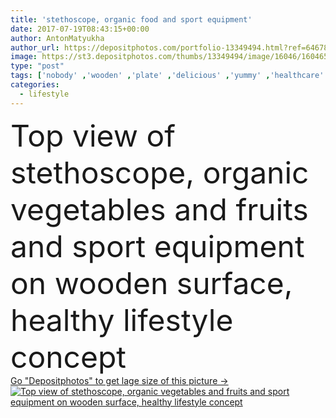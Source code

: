 ```yaml
---
title: 'stethoscope, organic food and sport equipment'
date: 2017-07-19T08:43:15+00:00
author: AntonMatyukha
author_url: https://depositphotos.com/portfolio-13349494.html?ref=64678756
image: https://st3.depositphotos.com/thumbs/13349494/image/16046/160465162/api_thumb_450.jpg?forcejpeg=true
type: "post"
tags: ['nobody' ,'wooden' ,'plate' ,'delicious' ,'yummy' ,'healthcare' ,'vegetarian' ,'vegetables' ,'stethoscope' ,'lifestyle' ,'organic' ,'wood' ,'eco' ,'surface' ,'nuts' ,'fruits' ,'antioxidant' ,'vegan' ,'still life' ,'Healthy Eating' ,'Medical Equipment' ,'top view' ,'heart shaped' ,'raw food' ,'from above' ,'raw food diet' ,'sport equipment' ,'clean eating' ]
categories: 
  - lifestyle
---
```

<div aling="center">
            <font size="60"> Top view of stethoscope, organic vegetables and fruits and sport equipment on wooden surface, healthy lifestyle concept</font>   
</div>
<div>
    <a href='https://st3.depositphotos.com/thumbs/13349494/image/16046/160465162/api_thumb_450.jpg?forcejpeg=true?ref=64678756' target=_blank > Go "Depositphotos" to get lage size of this picture ->
        <img href='https://st3.depositphotos.com/thumbs/13349494/image/16046/160465162/api_thumb_450.jpg?forcejpeg=true?ref=64678756' src='https://st3.depositphotos.com/13349494/16046/i/950/depositphotos_160465162-stock-photo-stethoscope-organic-food-and-sport.jpg?forcejpeg=true' alt='Top view of stethoscope, organic vegetables and fruits and sport equipment on wooden surface, healthy lifestyle concept' >
    </a>
</div>
